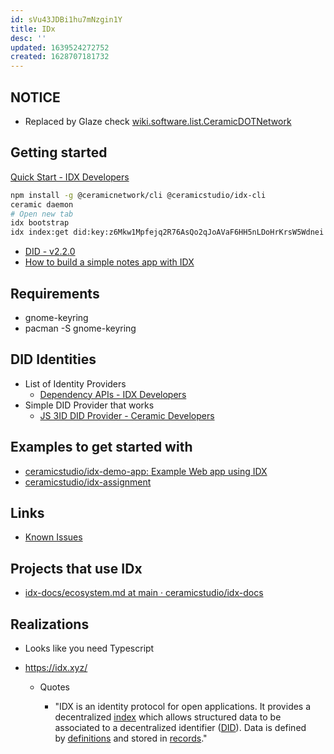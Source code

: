 ```yaml
---
id: sVu43JDBi1hu7mNzgin1Y
title: IDx
desc: ''
updated: 1639524272752
created: 1628707181732
---
```


## NOTICE

* Replaced by Glaze check [wiki.software.list.CeramicDOTNetwork](Ceramic.md)

## Getting started

[Quick Start - IDX Developers](https://developers.idx.xyz/build/quick-start/)

``` bash
npm install -g @ceramicnetwork/cli @ceramicstudio/idx-cli
ceramic daemon
# Open new tab
idx bootstrap
idx index:get did:key:z6Mkw1Mpfejq2R76AsQo2qJoAVaF6HH5nLDoHrKrsW5Wdnei basicProfile
```

* [DID - v2.2.0](https://ceramicnetwork.github.io/js-did/index.html)
* [How to build a simple notes app with IDX](https://blog.ceramic.network/how-to-build-a-simple-notes-app-with-idx/)

## Requirements

* gnome-keyring
* pacman -S gnome-keyring


## DID Identities

* List of Identity Providers
  * [Dependency APIs - IDX Developers](https://developers.idx.xyz/reference/dependency-apis/#didprovider)
* Simple DID Provider that works
  * [JS 3ID DID Provider - Ceramic Developers](https://developers.ceramic.network/authentication/3id-did/provider/#installation)

## Examples to get started with

* [ceramicstudio/idx-demo-app: Example Web app using IDX](https://github.com/ceramicstudio/idx-demo-app)
* [ceramicstudio/idx-assignment](https://github.com/ceramicstudio/idx-assignment)

## Links

* [Known Issues](https://www.notion.so/Known-Issues-16ae23c495f74b44af050555bc02d270)

## Projects that use IDx

* [idx-docs/ecosystem.md at main · ceramicstudio/idx-docs](https://github.com/ceramicstudio/idx-docs/blob/main/docs/learn/ecosystem.md)

## Realizations

* Looks like you need Typescript


* <https://idx.xyz/>

    * Quotes

        * "IDX is an identity protocol for open applications.
                It provides a
                decentralized [index](https://developers.idx.xyz/learn/overview/#index) which
                allows structured data to be associated to a
                decentralized identifier
                ([DID](https://developers.idx.xyz/learn/glossary/#did)).
                Data is defined
                by [definitions](https://developers.idx.xyz/learn/overview/#definition) and
                stored
                in [records](https://developers.idx.xyz/learn/overview/#record)."